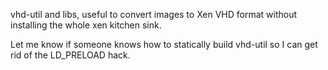 vhd-util and libs, useful to convert images to Xen VHD format without installing the whole xen kitchen sink.

Let me know if someone knows how to statically build vhd-util so I can get rid of the LD_PRELOAD hack.
